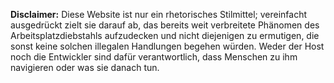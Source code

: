 **Disclaimer:** Diese Website ist nur ein rhetorisches Stilmittel; vereinfacht ausgedrückt zielt sie darauf ab, das bereits weit verbreitete Phänomen des Arbeitsplatzdiebstahls aufzudecken und nicht diejenigen zu ermutigen, die sonst keine solchen illegalen Handlungen begehen würden. Weder der Host noch die Entwickler sind dafür verantwortlich, dass Menschen zu ihm navigieren oder was sie danach tun.
